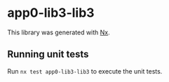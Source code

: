 # app0-lib3-lib3

This library was generated with [Nx](https://nx.dev).

## Running unit tests

Run `nx test app0-lib3-lib3` to execute the unit tests.
